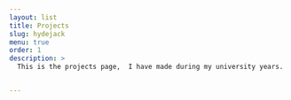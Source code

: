 ```yaml
---
layout: list
title: Projects
slug: hydejack
menu: true
order: 1
description: >
  This is the projects page,  I have made during my university years.


---
```

